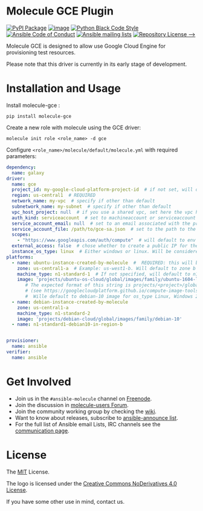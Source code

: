 # Molecule GCE Plugin
[![PyPI Package][]][1] [![image][]][2] [![Python Black Code Style][]][3] [![Ansible Code of Conduct][]][4] [![Ansible mailing lists][]][5] [![Repository License -->][]][6]

  [PyPI Package]: https://badge.fury.io/py/molecule-gce.svg
  [1]: https://badge.fury.io/py/molecule-gce
  [image]: https://zuul-ci.org/gated.svg
  [2]: https://dashboard.zuul.ansible.com/t/ansible/builds?project=ansible-community/molecule-gce
  [Python Black Code Style]: https://img.shields.io/badge/code%20style-black-000000.svg
  [3]: https://github.com/python/black
  [Ansible Code of Conduct]: https://img.shields.io/badge/Code%20of%20Conduct-Ansible-silver.svg
  [4]: https://docs.ansible.com/ansible/latest/community/code_of_conduct.html
  [Ansible mailing lists]: https://img.shields.io/badge/Mailing%20lists-Ansible-orange.svg
  [5]: https://docs.ansible.com/ansible/latest/community/communication.html#mailing-list-information
  [Repository License -->]: https://img.shields.io/badge/license-MIT-brightgreen.svg
  [6]: LICENSE

Molecule GCE is designed to allow use Google Cloud Engine for
provisioning test resources.

Please note that this driver is currently in its early stage of development.

# Installation and Usage

Install molecule-gce :
```
pip install molecule-gce
```

Create a new role with molecule using the GCE driver:
```
molecule init role <role_name> -d gce
```

Configure `<role_name>/molecule/default/molecule.yml` with required parameters:

```yaml
dependency:
  name: galaxy
driver:
  name: gce
  project_id: my-google-cloud-platform-project-id  # if not set, will default to env GCE_PROJECT_ID
  region: us-central1  # REQUIRED
  network_name: my-vpc  # specify if other than default
  subnetwork_name: my-subnet  # specify if other than default
  vpc_host_project: null  # if you use a shared vpc, set here the vpc host project. In that case, your GCP user needs the necessary permissions in the host project, see https://cloud.google.com/vpc/docs/shared-vpc#iam_in_shared_vpc
  auth_kind: serviceaccount  # set to machineaccount or serviceaccount or application - if set to null will read env GCP_AUTH_KIND
  service_account_email: null  # set to an email associated with the project - if set to null, will default to GCP_SERVICE_ACCOUNT_EMAIL. Should not be set if using auth_kind serviceaccount.
  service_account_file: /path/to/gce-sa.json  # set to the path to the JSON credentials file - if set to null, will default to env GCP_SERVICE_ACCOUNT_FILE
  scopes:
    - "https://www.googleapis.com/auth/compute"  # will default to env GCP_SCOPES, https://www.googleapis.com/auth/compute is the minimum required scope.
  external_access: false  # chose whether to create a public IP for the VM or not - default is private IP only
  instance_os_type: linux  # Either windows or linux. Will be considered linux by default. You can NOT mix Windows and Linux VMs in the same scenario.
platforms:
  - name: ubuntu-instance-created-by-molecule  #  REQUIRED: this will be your VM name
    zone: us-central1-a  # Example: us-west1-b. Will default to zone b of region defined in driver (some regions do not have a zone-a)
    machine_type: n1-standard-1  # If not specified, will default to n1-standard-1
    image: 'projects/ubuntu-os-cloud/global/images/family/ubuntu-1604-lts'  # Points to an image, you can get a list of available images with command 'gcloud compute images list'.
       # The expected format of this string is projects/<project>/global/images/family/<family-name>
       # (see https://googlecloudplatform.github.io/compute-image-tools/daisy-automating-image-creation.html)
       #  Wille default to debian-10 image for os_type Linux, Windows 2019 for os_type Windows
  - name: debian-instance-created-by-molecule
    zone: us-central1-a
    machine_type: n1-standard-2
    image: 'projects/debian-cloud/global/images/family/debian-10'
  - name: n1-standard1-debian10-in-region-b


provisioner:
  name: ansible
verifier:
  name: ansible
```

# Get Involved

* Join us in the ``#ansible-molecule`` channel on [Freenode](https://freenode.net).
* Join the discussion in [molecule-users Forum](https://groups.google.com/forum/#!forum/molecule-users).
* Join the community working group by checking the [wiki](https://github.com/ansible/community/wiki/Molecule).
* Want to know about releases, subscribe to [ansible-announce list](https://groups.google.com/group/ansible-announce).
* For the full list of Ansible email Lists, IRC channels see the
  [communication page](https://docs.ansible.com/ansible/latest/community/communication.html).

# License

The [MIT](https://github.com/ansible-community/molecule-gce/blob/main/LICENSE) License.

The logo is licensed under the [Creative Commons NoDerivatives 4.0 License](https://creativecommons.org/licenses/by-nd/4.0/).

If you have some other use in mind, contact us.
